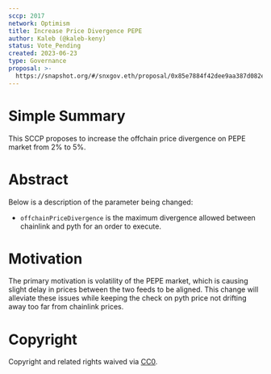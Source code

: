 ```yaml
---
sccp: 2017
network: Optimism
title: Increase Price Divergence PEPE
author: Kaleb (@kaleb-keny)
status: Vote_Pending
created: 2023-06-23
type: Governance
proposal: >-
  https://snapshot.org/#/snxgov.eth/proposal/0x85e7884f42dee9aa387d082e8e9ee5f33c085cb6857a5af21621cec0111c2012
---
```


# Simple Summary

This SCCP proposes to increase the offchain price divergence on PEPE market from 2% to 5%.

# Abstract

Below is a description of the parameter being changed:
- `offchainPriceDivergence` is the maximum divergence allowed between chainlink and pyth for an order to execute.

# Motivation

The primary motivation is volatility of the PEPE market, which is causing slight delay in prices between the two feeds to be aligned. This change will alleviate these issues while keeping the check on pyth price not drifting away too far from chainlink prices. 

# Copyright

Copyright and related rights waived via [CC0](https://creativecommons.org/publicdomain/zero/1.0/).
